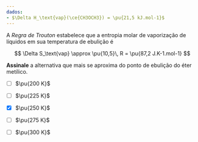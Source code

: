 ```yaml
---
dados:
- $\Delta H_\text{vap}(\ce{CH3OCH3}) = \pu{21,5 kJ.mol-1}$
---
```

A *Regra de Trouton* estabelece que a entropia molar de vaporização de líquidos em sua temperatura de ebulição é 

$$
\Delta S_\text{vap} \approx \pu{10,5}\, R = \pu{87,2 J.K-1.mol-1}
$$

**Assinale** a alternativa que mais se aproxima do ponto de ebulição do éter metílico.

- [ ] $\pu{200 K}$
- [ ] $\pu{225 K}$
- [x] $\pu{250 K}$
- [ ] $\pu{275 K}$
- [ ] $\pu{300 K}$


